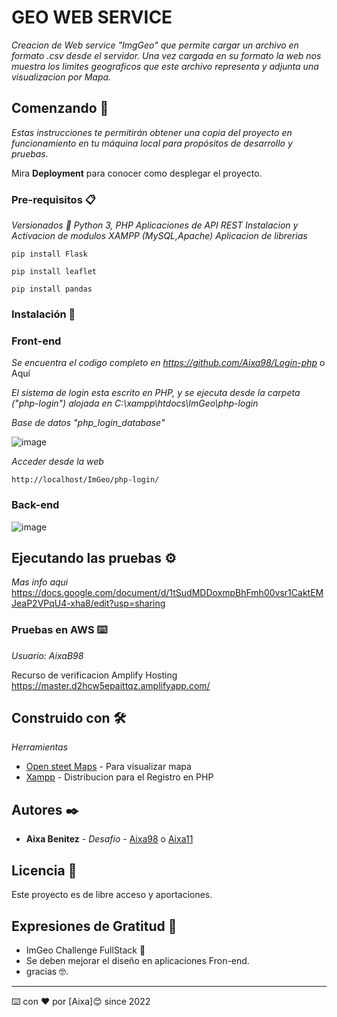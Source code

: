 # GEO WEB SERVICE

_Creacion de Web service "ImgGeo" que permite cargar un archivo en formato .csv desde el servidor. Una vez cargada en su formato la web nos muestra los limites geograficos que este archivo representa y adjunta una visualizacion por Mapa._

## Comenzando 🚀

_Estas instrucciones te permitirán obtener una copia del proyecto en funcionamiento en tu máquina local para propósitos de desarrollo y pruebas._

Mira **Deployment** para conocer como desplegar el proyecto.

### Pre-requisitos 📋

_Versionados 📌_
_Python 3, PHP_
_Aplicaciones de API REST_
_Instalacion y Activacion de modulos XAMPP (MySQL,Apache)_
_Aplicacion de librerias_

```
pip install Flask
```

```
pip install leaflet
```

```
pip install pandas
```

### Instalación 🔧

### Front-end

_Se encuentra el codigo completo en https://github.com/Aixa98/Login-php_ o Aquí 

_El sistema de login esta escrito en PHP, y se ejecuta desde la carpeta ("php-login") alojada en C:\xampp\htdocs\ImGeo\php-login_

_Base de datos "php_login_database"_

![image](https://github.com/Aixa11/ImGeo/php-login/docs/login1.gif)

_Acceder desde la web_

```
http://localhost/ImGeo/php-login/
```
### Back-end
![image](https://github.com/Aixa11/ImGeo/imgeo-master/docs/demo.gif)
## Ejecutando las pruebas ⚙️

_Mas info aqui_
https://docs.google.com/document/d/1tSudMDDoxmpBhFmh00vsr1CaktEMJeaP2VPqU4-xha8/edit?usp=sharing

### Pruebas en AWS ⌨️

_Usuario: AixaB98_

Recurso de verificacion 
Amplify Hosting
https://master.d2hcw5epaittqz.amplifyapp.com/

## Construido con 🛠️

_Herramientas_

- [Open steet Maps](https://www.openstreetmap.org/) - Para visualizar mapa
- [Xampp](https://www.apachefriends.org/es/index.html) - Distribucion para el Registro en PHP

## Autores ✒️

- **Aixa Benitez** - _Desafio_ - [Aixa98](https://github.com/Aixa98) o [Aixa11](https://github.com/Aixa11) 


## Licencia 📄

Este proyecto es de libre acceso y aportaciones.

## Expresiones de Gratitud 🎁

- ImGeo Challenge FullStack 📢
- Se deben mejorar el diseño en aplicaciones Fron-end.
- gracias 🤓.

---

⌨️ con ❤️ por [Aixa]😊 since 2022
